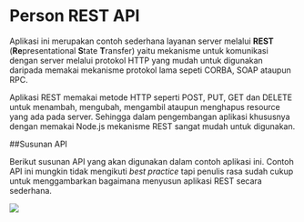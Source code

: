 # Person REST API


Aplikasi ini merupakan contoh sederhana layanan server melalui **REST** (**Re**presentational **S**tate **T**ransfer) yaitu mekanisme untuk komunikasi dengan server melalui protokol HTTP yang mudah untuk digunakan daripada memakai mekanisme protokol lama sepeti CORBA, SOAP ataupun RPC. 

Aplikasi REST memakai metode HTTP seperti POST, PUT, GET dan DELETE untuk menambah, mengubah, mengambil ataupun menghapus resource yang ada pada server. Sehingga dalam pengembangan aplikasi khususnya dengan memakai Node.js mekanisme REST sangat mudah untuk digunakan.


##Susunan API

Berikut susunan API yang akan digunakan dalam contoh aplikasi ini. Contoh API ini mungkin tidak mengikuti *best practice* tapi penulis rasa sudah cukup untuk menggambarkan bagaimana menyusun aplikasi REST secara sederhana.


![](https://raw.githubusercontent.com/junwatu/pengenalan-nodejs-gitbook/develop/images/persons-rest-api.png)

